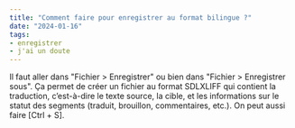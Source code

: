 ```yaml
---
title: "Comment faire pour enregistrer au format bilingue ?"
date: "2024-01-16"
tags:
- enregistrer
- j'ai un doute
---
```


Il faut aller dans "Fichier > Enregistrer" ou bien dans "Fichier > Enregistrer sous". Ça permet de créer un fichier au format SDLXLIFF qui contient la traduction, c’est-à-dire le texte source, la cible, et les informations sur le statut des segments (traduit, brouillon, commentaires, etc.). On peut aussi faire [Ctrl + S].

